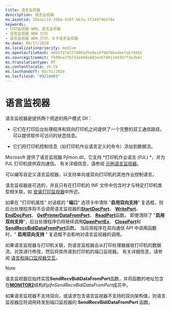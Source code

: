 ```yaml
---
title: 语言监视器
description: 语言监视器
ms.assetid: 26ba1c22-390a-4187-b67a-3f3497964f8e
keywords:
- 打印监视器 WDK，语言监视器
- 语言监视器 WDK 打印
- 语言监视器 WDK 打印，关于语言监视器
ms.date: 06/17/2020
ms.localizationpriority: medium
ms.openlocfilehash: 44b57d74377d961d5e9a14f96f8bedeefab7dd61
ms.sourcegitcommit: f500ea2fbfd3e849eb82ee67d011443bff3e2b4c
ms.translationtype: MT
ms.contentlocale: zh-CN
ms.lasthandoff: 08/31/2020
ms.locfileid: "89210003"
---
```

# <a name="language-monitors"></a>语言监视器

语言监视器是提供两个用途的用户模式 Dll：

- 它们在打印后台处理程序和双向打印机之间提供了一个完整的双工通信路径，可以提供软件可访问的状态信息。

- 它们将打印机控制信息（如打印机作业语言定义的命令）添加到数据流。

Microsoft 提供了语言监视器 Pjlmon.dll，它支持 *打印机作业语言 (PJL) *，并为 PJL 打印机提供双向通信。 有关详细信息，请参阅 [示例语言监视器](sample-language-monitor.md)。

可以编写自定义语言监视器，以支持单向或双向打印机的其他作业控制语言。

语言监视器是可选的，并且只有在打印机的 INF 文件中包含时才与特定打印机类型相关联，如 [安装打印监视器](installing-a-print-monitor.md)中所述。

如果在 "打印机属性" 对话框的 "**端口**" 选项卡中清除 "**启用双向支持**" 复选框，则后台处理程序将不会调用语言监视器的[**StartDocPort**](/previous-versions/ff562710(v=vs.85))、 [**WritePort**](/windows-hardware/drivers/ddi/winsplp/nf-winsplp-writeport)、 [**EndDocPort**](/previous-versions/ff548742(v=vs.85))、 [**GetPrinterDataFromPort**](/previous-versions/ff550506(v=vs.85))、 [**ReadPort**](/windows-hardware/drivers/ddi/winsplp/nf-winsplp-readport)函数。 即使清除了 "**启用双向支持**"，后台处理程序仍将继续调用[**OpenPortEx**](/previous-versions/ff559596(v=vs.85))、 [**ClosePort**](/windows-hardware/drivers/ddi/winsplp/nf-winsplp-closeport)和[**SendRecvBidiDataFromPort**](/previous-versions/ff562071(v=vs.85))函数。 当应用程序在双向通信 API 中调用函数时，" **启用双向支持** " 复选框不会影响对语言监视器的调用。

如果语言监视器与打印机关联，则语言监视器会从打印处理器接收打印机的数据流，对其进行修改，然后将其传递到打印机的端口监视器。 有关详细信息，请参阅 [语言和端口监视器交互](language-and-port-monitor-interaction.md)。

> [!NOTE]
> 语言监视器应始终实现**SendRecvBidiDataFromPort**函数，并将函数的地址包含在[**MONITOR2**](/windows-hardware/drivers/ddi/winsplp/ns-winsplp-_monitor2)结构的*pfnSendRecvBidiDataFromPort*成员中。

如果语言监视器不支持双向，或请求包含语言监视器不支持的双向架构值，则语言监视器应将调用转发到端口监视器的 **SendRecvBidiDataFromPort** 函数。